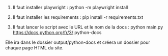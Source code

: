 
1) Il faut installer playwright :
python -m playwright install

2) Il faut installer les requirements :
pip install -r requirements.txt

3) Il faut lancer le script avec le URL et le nom de la docs :
python main.py https://docs.python.org/fr/3/ python-docs

Elle ira dans le dossier output/python-docs et créera un dossier pour chaque page HTML du site.
